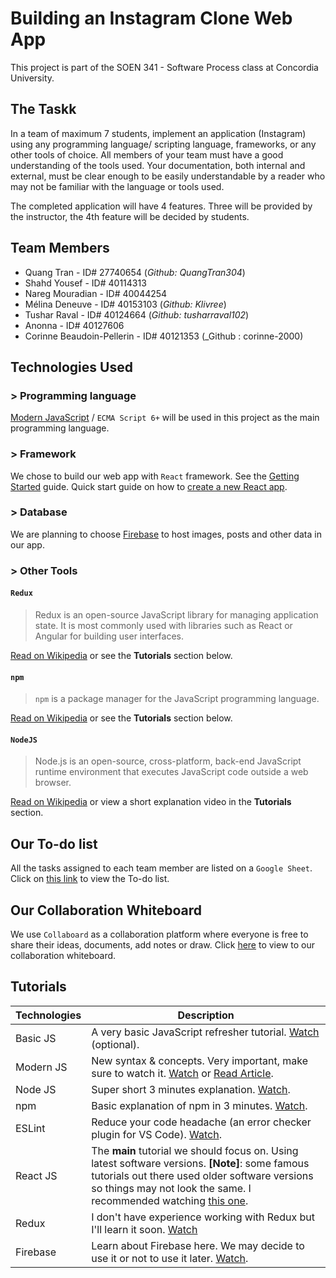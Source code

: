# **Building an Instagram Clone Web App**

This project is part of the SOEN 341 - Software Process class at Concordia University.

## **The Taskk**

In a team of maximum 7 students, implement an application (Instagram) using any programming language/ scripting language, frameworks, or any other tools of choice. All members of your team must have a good understanding of the tools used. Your documentation, both internal and external, must be clear enough to be easily understandable by a reader who may not be familiar with the language or tools used.

The completed application will have 4 features. Three will be provided by the instructor, the 4th feature will be decided by students.

## **Team Members**

- Quang Tran - ID# 27740654 (_Github: QuangTran304_)
- Shahd Yousef - ID# 40114313
- Nareg Mouradian - ID# 40044254
- Mélina Deneuve - ID# 40153103 (_Github: Klivree_)
- Tushar Raval - ID# 40124664 (_Github: tusharraval102_)
- Anonna - ID# 40127606
- Corinne Beaudoin-Pellerin - ID# 40121353 (\_Github : corinne-2000)

## **Technologies Used**

### **> Programming language**

[Modern JavaScript](<https://en.wikipedia.org/wiki/ECMAScript#:~:text=ECMAScript%20(or%20ES)%20is%20a,pages%20across%20different%20Web%20browsers.>) / `ECMA Script 6+` will be used in this project as the main programming language.

### **> Framework**

We chose to build our web app with `React` framework. See the [Getting Started](https://reactjs.org/docs/getting-started.html) guide. Quick start guide on how to [create a new React app](https://reactjs.org/docs/create-a-new-react-app.html).

### **> Database**

We are planning to choose [Firebase](https://firebase.google.com/) to host images, posts and other data in our app.

### **> Other Tools**

#### `Redux`

> Redux is an open-source JavaScript library for managing application state. It is most commonly used with libraries such as React or Angular for building user interfaces.

[Read on Wikipedia](<https://en.wikipedia.org/wiki/Redux_(JavaScript_library)>) or see the **Tutorials** section below.

#### `npm`

> `npm` is a package manager for the JavaScript programming language.

[Read on Wikipedia](<https://en.wikipedia.org/wiki/Npm_(software)>) or see the **Tutorials** section below.

#### `NodeJS`

> Node.js is an open-source, cross-platform, back-end JavaScript runtime environment that executes JavaScript code outside a web browser.

[Read on Wikipedia](https://en.wikipedia.org/wiki/Node.js) or view a short explanation video in the **Tutorials** section.

## **Our To-do list**

All the tasks assigned to each team member are listed on a `Google Sheet`.
Click on [this link](https://docs.google.com/spreadsheets/d/1X7ElBQj5sJhMfGpT3BbRrOHFpmPM4YAUXYG36gEabS8/edit?usp=sharing) to view the To-do list.

## **Our Collaboration Whiteboard**

We use `Collaboard` as a collaboration platform where everyone is free to share their ideas, documents, add notes or draw. Click [here](https://web.collaboard.app/acceptProjectInvitation?token=XvI%2FaSI9VPAkZQu7PMkZu6ZHKbMEOA3MKzZ1zAo%2BsCz7QpdEtxH5JXSLEoGxOv5LCLf1MkBvVLMpwml%2BVTRVINuIA3CF4CSJfs4TpBTHhCBM0Tx24HzBcYWc8zn2yDky) to view to our collaboration whiteboard.

## **Tutorials**

| Technologies | Description                                                                                                                                                                                                                                                                                                         |
| ------------ | ------------------------------------------------------------------------------------------------------------------------------------------------------------------------------------------------------------------------------------------------------------------------------------------------------------------- |
| Basic JS     | A very basic JavaScript refresher tutorial. [Watch](https://www.youtube.com/watch?v=W6NZfCO5SIk) (optional).                                                                                                                                                                                                        |
| Modern JS    | New syntax & concepts. Very important, make sure to watch it. [Watch](https://www.youtube.com/watch?v=NCwa_xi0Uuc) or [Read Article](https://www.freecodecamp.org/learn/javascript-algorithms-and-data-structures/es6/).                                                                                            |
| Node JS      | Super short 3 minutes explanation. [Watch](https://www.youtube.com/watch?v=XUSHH0E-7zk&list=PLTjRvDozrdlydy3uUBWZlLUTNpJSGGCEm).                                                                                                                                                                                    |
| npm          | Basic explanation of npm in 3 minutes. [Watch](https://www.youtube.com/watch?v=pa4dc480Apo).                                                                                                                                                                                                                        |
| ESLint       | Reduce your code headache (an error checker plugin for VS Code). [Watch](https://www.youtube.com/watch?v=qhuFviJn-es).                                                                                                                                                                                              |
| React JS     | The **main** tutorial we should focus on. Using latest software versions. **[Note]**: some famous tutorials out there used older software versions so things may not look the same. I recommended watching [this one](https://www.youtube.com/watch?v=j942wKiXFu8&list=PL4cUxeGkcC9gZD-Tvwfod2gaISzfRiP9d&index=1). |
| Redux        | I don't have experience working with Redux but I'll learn it soon. [Watch](https://www.youtube.com/watch?v=poQXNp9ItL4)                                                                                                                                                                                             |
| Firebase     | Learn about Firebase here. We may decide to use it or not to use it later. [Watch](https://www.youtube.com/watch?v=q5J5ho7YUhA).                                                                                                                                                                                    |
